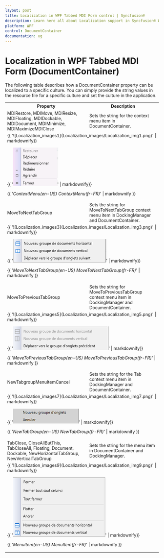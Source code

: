 ```yaml
---
layout: post
title: Localization in WPF Tabbed MDI Form control | Syncfusion®
description: Learn here all about Localization support in Syncfusion® WPF Tabbed MDI Form (DocumentContainer) control and more.
platform: WPF
control: DocumentContainer
documentation: ug
---
```


# Localization in WPF Tabbed MDI Form (DocumentContainer)

The following table describes how a DocumentContainer property can be localized to a specific culture. You can simply provide the string values in the resource file for a specific culture and set the culture in the application.



<table>
<tr>
<th colspan = "5">
Property</th><th>
Description</th></tr>
<tr>
<td colspan = "5">
MDIRestore,
MDIMove,
MDIResize,
MDIFloating,
MDIDockable,
MDIDocument,
MDIMinimize,
MDIMaximizeMDIClose</td><td>
Sets the string for the context menu item in DocumentContainer.</td></tr>
<tr>
<td colspan = "6">
{{ '![Localization_images1](Localization_images/Localization_img1.png)' | markdownify}}

{{ '![Localization_images2](Localization_images/Localization_img2.png)' | markdownify}}

{{ '_ContextMenu(en-US)                                                      ContextMenu(fr-FR)_' | markdownify }}</td></tr>
<tr>
<td colspan = "4">
MoveToNextTabGroup </td><td colspan = "2">
Sets the string for MoveToNextTabGroup context menu item in DockingManager and DocumentContainer.</td></tr>
<tr>
<td colspan = "6">
{{ '![Localization_images3](Localization_images/Localization_img3.png)' | markdownify}}

{{ '![Localization_images4](Localization_images/Localization_img4.png)' | markdownify}}

{{ '_MoveToNextTabGroup(en-US)                                       MoveToNextTabGroup(fr-FR)_' | markdownify }}</td></tr>
<tr>
<td colspan = "3">
MoveToPreviousTabGroup</td><td colspan = "3">
Sets the string for MoveToPreviousTabGroup context menu item in DockingManager and DocumentContainer.</td></tr>
<tr>
<td colspan = "6">
{{ '![Localization_images5](Localization_images/Localization_img5.png)' | markdownify}}

{{ '![Localization_images6](Localization_images/Localization_img6.png)' | markdownify}}

{{ '_MoveToPreviousTabGroup(en-US)                           MoveToPreviousTabGroup(fr-FR)_' | markdownify }}</td></tr>
<tr>
<td colspan = "2">
NewTabgroupMenuItemCancel</td><td colspan = "4">
Sets the string for the Tab context menu item in DockingManager and DocumentContainer.</td></tr>
<tr>
<td colspan = "6">
{{ '![Localization_images7](Localization_images/Localization_img7.png)' | markdownify}}

{{ '![Localization_images8](Localization_images/Localization_img8.png)' | markdownify}}

{{ '_NewTabGroup(en-US)                                NewTabGroup(fr-FR)_' | markdownify }}</td></tr>
<tr>
<td>
TabClose,
CloseAllButThis,
TabCloseAll,
Floating,
Document,
Dockable,
NewHorizontalTabGroup,
NewVerticalTabGroup</td><td colspan = "5">
Sets the string for the menu item in DocumentContainer and DockingManager.</td></tr>
<tr>
<td colspan = "6">
{{ '![Localization_images9](Localization_images/Localization_img9.png)' | markdownify}}

{{ '![Localization_images10](Localization_images/Localization_img10.png)' | markdownify}}

{{ '_MenuItem(en-US)                                                 MenuItem(fr-FR)_' | markdownify }}</td></tr>
</table>



